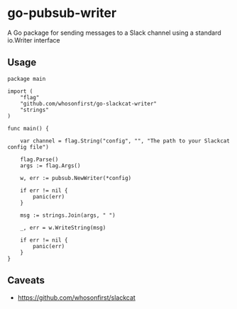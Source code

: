 # go-pubsub-writer

A Go package for sending messages to a Slack channel using a standard io.Writer interface

## Usage

```
package main

import (
	"flag"
	"github.com/whosonfirst/go-slackcat-writer"
	"strings"
)

func main() {

	var channel = flag.String("config", "", "The path to your Slackcat config file")

	flag.Parse()
	args := flag.Args()

	w, err := pubsub.NewWriter(*config)

	if err != nil {
		panic(err)
	}

	msg := strings.Join(args, " ")

	_, err = w.WriteString(msg)

	if err != nil {
		panic(err)
	}
}
```

## Caveats

* https://github.com/whosonfirst/slackcat
